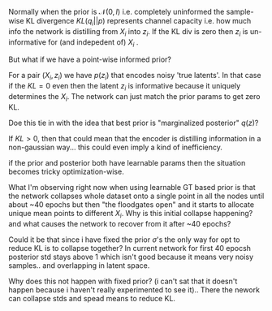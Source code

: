 Normally when the prior is $\mathcal{N}(0,I)$ i.e. completely uninformed the sample-wise KL divergence $KL(q_i \vert \vert p)$ represents channel capacity i.e. how much info the network is distilling from $X_i$ into $z_i$. If the KL div is zero then $z_i$ is un-informative for (and indepedent of) $X_i$ .

But what if we have a point-wise informed prior?

For a pair $(X_i, z_i)$ we have $p(z_i)$ that encodes noisy 'true latents'.
In that case if the $KL = 0$ even then the latent $z_i$ is informative because it uniquely determines the $X_i$. The network can just match the prior params to get zero KL. 

Doe this tie in with the idea that best prior is "marginalized posterior" $q(z)$?

If $KL > 0$, then that could mean that the encoder is distilling information in a non-gaussian way... this could even imply a kind of inefficiency.


if the prior and posterior both have learnable params then the situation becomes tricky optimization-wise.

What I'm observing right now when using learnable GT based prior is that the network collapses whole dataset onto a single point in all the nodes until about ~40 epochs but then "the floodgates open" and it starts to allocate unique mean points to different $X_i$. Why is this initial collapse happening? and what causes the network to recover from it after ~40 epochs?

Could it be that since i have fixed the prior $\sigma$'s the only way for opt to reduce KL is to collapse together?
In current network for first 40 epocsh posterior std stays above 1 which isn't good  because it means very noisy samples.. and overlapping in latent space.

Why does this not happen with fixed prior? (i can't sat that it doesn't happen because i haven't really experimented to see it).. There the nework can collapse stds and spead means to reduce KL.



